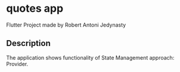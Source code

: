 # quotes app

Flutter Project made by Robert Antoni Jedynasty

## Description

The application shows functionality of State Management approach: Provider.
